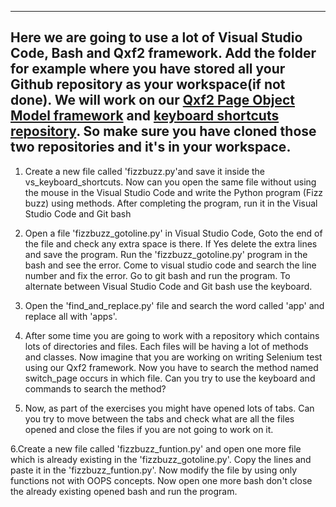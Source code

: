 --------
Here we are going to use a lot of Visual Studio Code, Bash and Qxf2 framework. Add the folder for example where you have stored all your Github repository as your workspace(if not done). We will work on our [Qxf2 Page Object Model framework](https://github.com/qxf2/qxf2-page-object-model) and [keyboard shortcuts repository](https://github.com/Annapooraniqxf2/keyboard-shortcuts). So make sure you have cloned those two repositories and it's in your workspace.
--------

1. Create a new file called 'fizzbuzz.py'and save it inside the vs_keyboard_shortcuts. Now can you open the same file without using the mouse in the Visual Studio Code and write the Python program (Fizz buzz) using methods. After completing the program, run it in the Visual Studio Code and Git bash

2. Open a file 'fizzbuzz_gotoline.py' in Visual Studio Code, Goto the end of the file and check any extra space is there. If Yes delete the extra lines and save the program. Run the 'fizzbuzz_gotoline.py' program in the bash and see the error. Come to visual studio code and search the line number and fix the error. Go to git bash and run the program. To alternate between Visual Studio Code and Git bash use the keyboard.

3. Open the 'find_and_replace.py' file and search the word called 'app' and replace all with 'apps'.

4. After some time you are going to work with a repository which contains lots of directories and files. Each files will be having a lot of methods and classes. Now imagine that you are working on writing Selenium test using our Qxf2 framework. Now you have to search the method named switch_page occurs in which file. Can you try to use the keyboard and commands to search the method?

5. Now, as part of the exercises you might have opened lots of tabs. Can you try to move between the tabs and check what are all the files opened and close the files if you are not going to work on it.

6.Create a new file called 'fizzbuzz_funtion.py' and open one more file which is already existing in the 'fizzbuzz_gotoline.py'. Copy the lines and paste it in the 'fizzbuzz_funtion.py'. Now modify the file by using only functions not with OOPS concepts. Now open one more bash don't close the already existing opened bash and run the program.